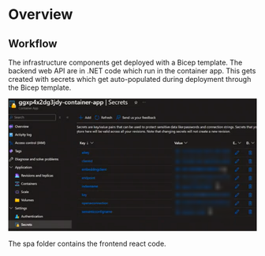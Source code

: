 # Overview

## Workflow

The infrastructure components get deployed with a Bicep template. The backend web API are in .NET code which run in the container app. This gets created with secrets which get auto-populated during deployment through the Bicep template.

![ContainerAppSecrets](../media/00_ContainerAppSecrets.PNG)

The spa folder contains the frontend react code.